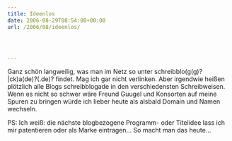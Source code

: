 ```yaml
---
title: Ideenlos
date: 2006-08-29T08:54:00+00:00
url: /2006/08/ideenlos/




---
```

Ganz schön langweilig, was man im Netz so unter schreibblo(g(g)?|ck)a(de)?(.de)? findet. Mag ich gar nicht verlinken. Aber irgendwie heißen plötzlich alle Blogs schreibblogade in den verschiedensten Schreibweisen. Wenn es nicht so schwer wäre Freund Guugel und Konsorten auf meine Spuren zu bringen würde ich lieber heute als alsbald Domain und Namen wechseln.

PS: Ich weiß: die nächste blogbezogene Programm- oder Titelidee lass ich mir patentieren oder als Marke eintragen... So macht man das heute...
